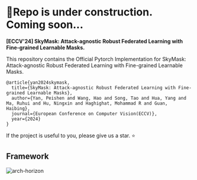 # 🔨Repo is under construction. Coming soon... 

**[ECCV'24] SkyMask: Attack-agnostic Robust Federated Learning with Fine-grained Learnable Masks.**

This repository contains the Official Pytorch Implementation for SkyMask: Attack-agnostic Robust Federated Learning with Fine-grained Learnable Masks.

```
@article{yan2024skymask,
  title={SkyMask: Attack-agnostic Robust Federated Learning with Fine-grained Learnable Masks},
  author={Yan, Peishen and Wang, Hao and Song, Tao and Hua, Yang and Ma, Ruhui and Hu, Ningxin and Haghighat, Mohammad R and Guan, Haibing},
  journal={European Conference on Computer Vision(ECCV)},
  year={2024}
}
```

If the project is useful to you, please give us a star. ⭐️

## Framework
![arch-horizon](https://github.com/KoalaYan/SkyMask/assets/48938458/b16f445b-aba8-40a2-93cf-1023e82a1671)

